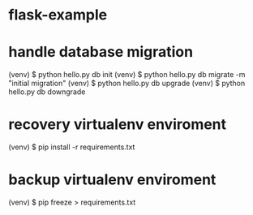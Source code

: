 # flask-example

# handle database migration
(venv) $ python hello.py db init
(venv) $ python hello.py db migrate -m "initial migration"
(venv) $ python hello.py db upgrade
(venv) $ python hello.py db downgrade

# recovery virtualenv enviroment
(venv) $ pip install -r requirements.txt

# backup virtualenv enviroment
(venv) $ pip freeze > requirements.txt
